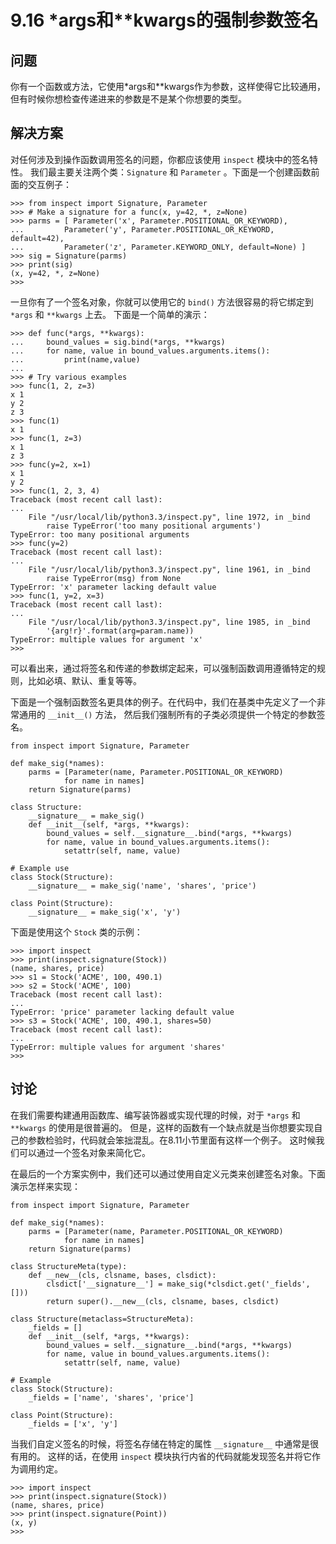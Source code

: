 

# 9.16 *args和**kwargs的强制参数签名

## 问题

你有一个函数或方法，它使用*args和**kwargs作为参数，这样使得它比较通用， 但有时候你想检查传递进来的参数是不是某个你想要的类型。

## 解决方案

对任何涉及到操作函数调用签名的问题，你都应该使用 `inspect` 模块中的签名特性。 我们最主要关注两个类：`Signature` 和
`Parameter` 。下面是一个创建函数前面的交互例子：

    
    
    >>> from inspect import Signature, Parameter
    >>> # Make a signature for a func(x, y=42, *, z=None)
    >>> parms = [ Parameter('x', Parameter.POSITIONAL_OR_KEYWORD),
    ...         Parameter('y', Parameter.POSITIONAL_OR_KEYWORD, default=42),
    ...         Parameter('z', Parameter.KEYWORD_ONLY, default=None) ]
    >>> sig = Signature(parms)
    >>> print(sig)
    (x, y=42, *, z=None)
    >>>
    

一旦你有了一个签名对象，你就可以使用它的 `bind()` 方法很容易的将它绑定到 `*args` 和 `**kwargs` 上去。 下面是一个简单的演示：

    
    
    >>> def func(*args, **kwargs):
    ...     bound_values = sig.bind(*args, **kwargs)
    ...     for name, value in bound_values.arguments.items():
    ...         print(name,value)
    ...
    >>> # Try various examples
    >>> func(1, 2, z=3)
    x 1
    y 2
    z 3
    >>> func(1)
    x 1
    >>> func(1, z=3)
    x 1
    z 3
    >>> func(y=2, x=1)
    x 1
    y 2
    >>> func(1, 2, 3, 4)
    Traceback (most recent call last):
    ...
        File "/usr/local/lib/python3.3/inspect.py", line 1972, in _bind
            raise TypeError('too many positional arguments')
    TypeError: too many positional arguments
    >>> func(y=2)
    Traceback (most recent call last):
    ...
        File "/usr/local/lib/python3.3/inspect.py", line 1961, in _bind
            raise TypeError(msg) from None
    TypeError: 'x' parameter lacking default value
    >>> func(1, y=2, x=3)
    Traceback (most recent call last):
    ...
        File "/usr/local/lib/python3.3/inspect.py", line 1985, in _bind
            '{arg!r}'.format(arg=param.name))
    TypeError: multiple values for argument 'x'
    >>>
    

可以看出来，通过将签名和传递的参数绑定起来，可以强制函数调用遵循特定的规则，比如必填、默认、重复等等。

下面是一个强制函数签名更具体的例子。在代码中，我们在基类中先定义了一个非常通用的 `__init__()` 方法，
然后我们强制所有的子类必须提供一个特定的参数签名。

    
    
    from inspect import Signature, Parameter
    
    def make_sig(*names):
        parms = [Parameter(name, Parameter.POSITIONAL_OR_KEYWORD)
                for name in names]
        return Signature(parms)
    
    class Structure:
        __signature__ = make_sig()
        def __init__(self, *args, **kwargs):
            bound_values = self.__signature__.bind(*args, **kwargs)
            for name, value in bound_values.arguments.items():
                setattr(self, name, value)
    
    # Example use
    class Stock(Structure):
        __signature__ = make_sig('name', 'shares', 'price')
    
    class Point(Structure):
        __signature__ = make_sig('x', 'y')
    

下面是使用这个 `Stock` 类的示例：

    
    
    >>> import inspect
    >>> print(inspect.signature(Stock))
    (name, shares, price)
    >>> s1 = Stock('ACME', 100, 490.1)
    >>> s2 = Stock('ACME', 100)
    Traceback (most recent call last):
    ...
    TypeError: 'price' parameter lacking default value
    >>> s3 = Stock('ACME', 100, 490.1, shares=50)
    Traceback (most recent call last):
    ...
    TypeError: multiple values for argument 'shares'
    >>>
    

## 讨论

在我们需要构建通用函数库、编写装饰器或实现代理的时候，对于 `*args` 和 `**kwargs` 的使用是很普遍的。
但是，这样的函数有一个缺点就是当你想要实现自己的参数检验时，代码就会笨拙混乱。在8.11小节里面有这样一个例子。 这时候我们可以通过一个签名对象来简化它。

在最后的一个方案实例中，我们还可以通过使用自定义元类来创建签名对象。下面演示怎样来实现：

    
    
    from inspect import Signature, Parameter
    
    def make_sig(*names):
        parms = [Parameter(name, Parameter.POSITIONAL_OR_KEYWORD)
                for name in names]
        return Signature(parms)
    
    class StructureMeta(type):
        def __new__(cls, clsname, bases, clsdict):
            clsdict['__signature__'] = make_sig(*clsdict.get('_fields',[]))
            return super().__new__(cls, clsname, bases, clsdict)
    
    class Structure(metaclass=StructureMeta):
        _fields = []
        def __init__(self, *args, **kwargs):
            bound_values = self.__signature__.bind(*args, **kwargs)
            for name, value in bound_values.arguments.items():
                setattr(self, name, value)
    
    # Example
    class Stock(Structure):
        _fields = ['name', 'shares', 'price']
    
    class Point(Structure):
        _fields = ['x', 'y']
    

当我们自定义签名的时候，将签名存储在特定的属性 `__signature__` 中通常是很有用的。 这样的话，在使用 `inspect`
模块执行内省的代码就能发现签名并将它作为调用约定。

    
    
    >>> import inspect
    >>> print(inspect.signature(Stock))
    (name, shares, price)
    >>> print(inspect.signature(Point))
    (x, y)
    >>>
    

